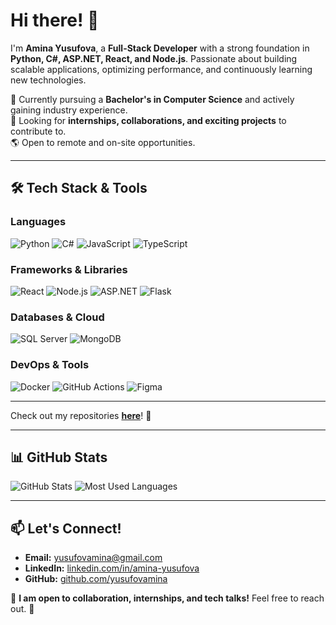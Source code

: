 # Hi there! 👋

I'm **Amina Yusufova**, a **Full-Stack Developer** with a strong foundation in **Python, C#, ASP.NET, React, and Node.js**. Passionate about building scalable applications, optimizing performance, and continuously learning new technologies.

🚀 Currently pursuing a **Bachelor's in Computer Science** and actively gaining industry experience.  
🎯 Looking for **internships, collaborations, and exciting projects** to contribute to.  
🌎 Open to remote and on-site opportunities.  

---

## 🛠️ Tech Stack & Tools
### **Languages**
![Python](https://img.shields.io/badge/-Python-3776AB?style=flat&logo=python&logoColor=white)
![C#](https://img.shields.io/badge/-C%23-239120?style=flat&logo=c-sharp&logoColor=white)
![JavaScript](https://img.shields.io/badge/-JavaScript-F7DF1E?style=flat&logo=javascript&logoColor=black)
![TypeScript](https://img.shields.io/badge/-TypeScript-3178C6?style=flat&logo=typescript&logoColor=white)

### **Frameworks & Libraries**
![React](https://img.shields.io/badge/-React-61DAFB?style=flat&logo=react&logoColor=white)
![Node.js](https://img.shields.io/badge/-Node.js-339933?style=flat&logo=node.js&logoColor=white)
![ASP.NET](https://img.shields.io/badge/-ASP.NET-512BD4?style=flat&logo=dotnet&logoColor=white)
![Flask](https://img.shields.io/badge/-Flask-000000?style=flat&logo=flask&logoColor=white)

### **Databases & Cloud**
![SQL Server](https://img.shields.io/badge/-SQL_Server-CC2927?style=flat&logo=microsoft-sql-server&logoColor=white)
![MongoDB](https://img.shields.io/badge/-MongoDB-47A248?style=flat&logo=mongodb&logoColor=white)

### **DevOps & Tools**
![Docker](https://img.shields.io/badge/-Docker-2496ED?style=flat&logo=docker&logoColor=white)
![GitHub Actions](https://img.shields.io/badge/-GitHub_Actions-2088FF?style=flat&logo=github-actions&logoColor=white)
![Figma](https://img.shields.io/badge/-Figma-F24E1E?style=flat&logo=figma&logoColor=white)

---


Check out my repositories **[here](https://github.com/yusufovamina?tab=repositories)**! 🚀

---

## 📊 GitHub Stats
![GitHub Stats](https://github-readme-stats.vercel.app/api?username=yusufovamina&show_icons=true&theme=radical)
![Most Used Languages](https://github-readme-stats.vercel.app/api/top-langs/?username=yusufovamina&layout=compact&theme=radical)

---

## 📫 Let's Connect!
- **Email:** [yusufovamina@gmail.com](mailto:yusufovamina@gmail.com)  
- **LinkedIn:** [linkedin.com/in/amina-yusufova](https://www.linkedin.com/in/amina-yusufova-754538261/)  
- **GitHub:** [github.com/yusufovamina](https://github.com/yusufovamina)  

🔹 **I am open to collaboration, internships, and tech talks!** Feel free to reach out. 🚀
